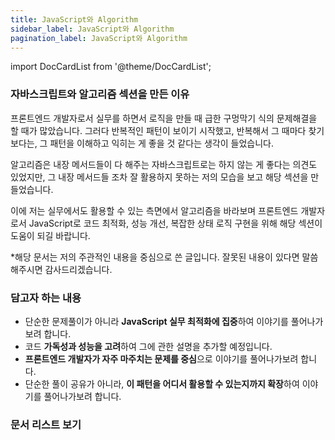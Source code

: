 ```yaml
---
title: JavaScript와 Algorithm
sidebar_label: JavaScript와 Algorithm
pagination_label: JavaScript와 Algorithm
---
```


import DocCardList from '@theme/DocCardList';

<!-- truncate -->

### 자바스크립트와 알고리즘 섹션을 만든 이유

프론트엔드 개발자로서 실무를 하면서 로직을 만들 때 급한 구멍막기 식의 문제해결을 할 때가 많았습니다. 그러다 반복적인 패턴이 보이기 시작했고, 반복해서 그 때마다 찾기보다는, 그 패턴을 이해하고 익히는 게 좋을 것 같다는 생각이 들었습니다.

알고리즘은 내장 메서드들이 다 해주는 자바스크립트로는 하지 않는 게 좋다는 의견도 있었지만, 그 내장 메서드들 조차 잘 활용하지 못하는 저의 모습을 보고 해당 섹션을 만들었습니다.

이에 저는 실무에서도 활용할 수 있는 측면에서 알고리즘을 바라보며 프론트엔드 개발자로서 JavaScript로 코드 최적화, 성능 개선, 복잡한 상태 로직 구현을 위해 해당 섹션이 도움이 되길 바랍니다.

\*해당 문서는 저의 주관적인 내용을 중심으로 쓴 글입니다. 잘못된 내용이 있다면 말씀해주시면 감사드리겠습니다.

### 담고자 하는 내용

- 단순한 문제풀이가 아니라 **JavaScript 실무 최적화에 집중**하여 이야기를 풀어나가보려 합니다.
- 코드 **가독성과 성능을 고려**하여 그에 관한 설명을 추가할 예정입니다.
- **프론트엔드 개발자가 자주 마주치는 문제를 중심**으로 이야기를 풀어나가보려 합니다.
- 단순한 풀이 공유가 아니라, **이 패턴을 어디서 활용할 수 있는지까지 확장**하여 이야기를 풀어나가보려 합니다.

### 문서 리스트 보기

  <DocCardList />
